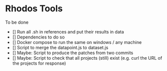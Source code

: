 # Rhodos Tools 

To be done 

- [] Run all .sh in references and put their results in data
- [] Dependencies to do so 
- [] Docker compose to run the same on windows / any machine 
- [] Script to merge the datapoint.js to dataset.js
- [] Maybe: Script to produce the patches from two commits
- [] Maybe: Script to check that all projects (still) exist (e.g. curl the URL of the projects for response)

